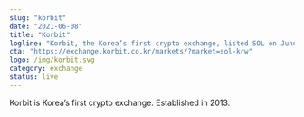 ```yaml
---
slug: "korbit"
date: "2021-06-08"
title: "Korbit"
logline: "Korbit, the Korea’s first crypto exchange, listed SOL on June 8th, 2021, making it the first listing in KRW market"
cta: "https://exchange.korbit.co.kr/markets/?market=sol-krw"
logo: /img/korbit.svg
category: exchange
status: live
---
```


Korbit is Korea’s first crypto exchange. Established in 2013.

